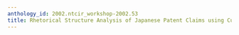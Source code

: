 ```yaml
---
anthology_id: 2002.ntcir_workshop-2002.53
title: Rhetorical Structure Analysis of Japanese Patent Claims using Cue Phrases
---
```

